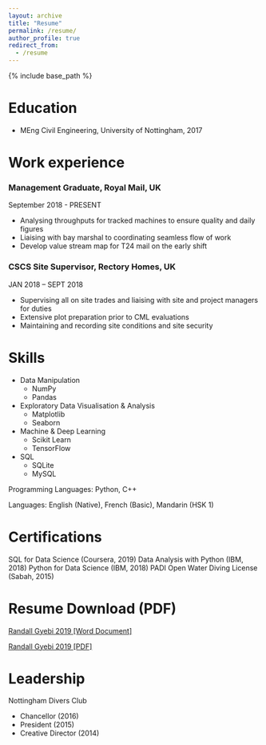 ```yaml
---
layout: archive
title: "Resume"
permalink: /resume/
author_profile: true
redirect_from:
  - /resume
---
```


{% include base_path %}

Education
======
* MEng Civil Engineering, University of Nottingham, 2017 

Work experience
======
### Management Graduate, Royal Mail, UK
September 2018 - PRESENT
  * Analysing throughputs for tracked machines to ensure quality and daily figures
  * Liaising with bay marshal to coordinating seamless flow of work
  * Develop value stream map for T24 mail on the early shift

### CSCS Site Supervisor, Rectory Homes, UK 
JAN 2018 – SEPT 2018
  * Supervising all on site trades and liaising with site and project managers for duties
  * Extensive plot preparation prior to CML evaluations
  * Maintaining and recording site conditions and site security
  
Skills
======
* Data Manipulation
  * NumPy 
  * Pandas
* Exploratory Data Visualisation & Analysis
  * Matplotlib
  * Seaborn
* Machine & Deep Learning
  * Scikit Learn
  * TensorFlow
* SQL
  * SQLite
  * MySQL

Programming Languages: Python, C++ 

Languages: English (Native), French (Basic), Mandarin (HSK 1)


Certifications
======
SQL for Data Science (Coursera, 2019)
Data Analysis with Python (IBM, 2018)
Python for Data Science (IBM, 2018)
PADI Open Water Diving License (Sabah, 2015)


Resume Download (PDF)
======
<a href="https://github.com/randallgyebi/randallgyebi.github.io/blob/master/files/Randall%20Gyebi%20CV%20190402%20CS.docx?raw=true" >Randall Gyebi 2019 [Word Document]</a>

<a href="https://github.com/randallgyebi/randallgyebi.github.io/blob/master/files/Randall%20Gyebi%20CV%20190402%20CS.pdf" download>Randall Gyebi 2019 [PDF]</a>
  
  
Leadership
======
Nottingham Divers Club 
  * Chancellor (2016)
  * President (2015)
  * Creative Director (2014)

